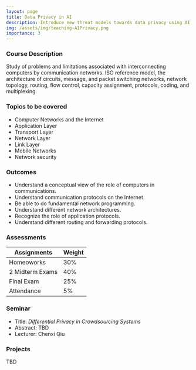```yaml
---
layout: page
title: Data Privacy in AI
description: Introduce new threat models towards data privacy using AI techniques and how AI techniques can enhance data privacy. 
img: /assets/img/teaching-AIPrivacy.png
importance: 3
---
```


### Course Description ###

Study of problems and limitations associated with interconnecting computers by communication networks. ISO reference model, the architecture of circuits, message, and packet switching networks, network topology, routing, flow control, capacity assignment, protocols, coding, and multiplexing.


### Topics to be covered ###
* Computer Networks and the Internet 
* Application Layer 
* Transport Layer 
* Network Layer 
* Link Layer
* Mobile Networks
* Network security

### Outcomes ###
* Understand a conceptual view of the role of computers in communications. 
* Understand communication protocols on the Internet. 
* Be able to do fundamental network programming. 
* Understand different network architectures. 
* Recognize the role of application protocols. 
* Understand different routing and forwarding protocols.

### Assessments ###
Assignments       | Weight
----------------- | -------------
Homeoworks        | 30%
2 Midterm Exams   | 40%
Final Exam        | 25%
Attendance        | 5%


### Seminar ###
* Title: *Differential Privacy in Crowdsourcing Systems*
* Abstract: TBD
* Lecturer: Chenxi Qiu


### Projects ###
TBD
